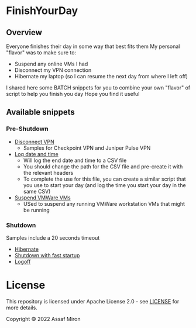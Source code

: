 # FinishYourDay

## Overview
Everyone finishes their day in some way that best fits them
My personal "flavor" was to make sure to:
- Suspend any online VMs I had
- Disconnect my VPN connection
- Hibernate my laptop (so I can resume the next day from where I left off)

I shared here some BATCH snippets for you to combine your own "flavor" of script to help you finish you day
Hope you find it useful


## Available snippets
### Pre-Shutdown
- [Disconnect VPN](Pre-Shutdown\disconnect-VPN.bat)
    - Samples for Checkpoint VPN and Juniper Pulse VPN
- [Log date and time](Pre-Shutdown\LogDate.bat)
    - Will log the end date and time to a CSV file
    - You should change the path for the CSV file and pre-create it with the relevant headers
    - To complete the use for this file, you can create a similar script that you use to start your day (and log the time you start your day in the same CSV)
- [Suspend VMWare VMs](Pre-Shutdown\Suspend-VM.bat)
    - USed to suspend any running VMWare workstation VMs that might be running

### Shutdown
Samples include a 20 seconds timeout
- [Hibernate](Shutdown\Hibernate.bat)
- [Shutdown with fast startup](Shutdown\FastStartup-Shutdown.bat)
- [Logoff](Shutdown\Logoff.bat)


# License
This repository is licensed under Apache License 2.0 - see [LICENSE](LICENSE) for more details.

Copyright © 2022 Assaf Miron